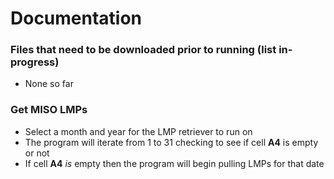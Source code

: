 # Documentation

### Files that need to be downloaded prior to running (list in-progress)
- None so far

### Get MISO LMPs
- Select a month and year for the LMP retriever to run on
- The program will iterate from 1 to 31 checking to see if cell **A4** is empty or not
- If cell **A4** *is* empty then the program will begin pulling LMPs for that date
